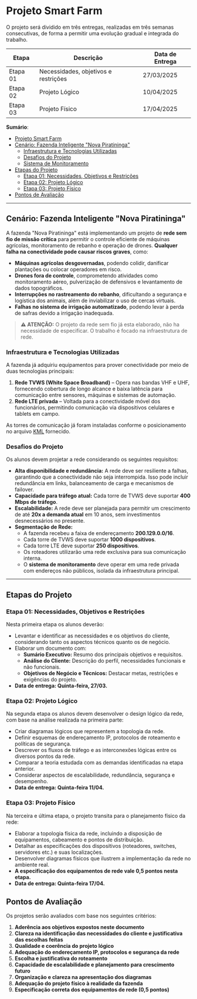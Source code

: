 # Projeto Smart Farm

O projeto será dividido em três entregas, realizadas em três semanas consecutivas, de forma a permitir uma evolução gradual e integrada do trabalho.

| Etapa   | Descrição                            | Data de Entrega |
|---------|--------------------------------|----------------|
| Etapa 01 | Necessidades, objetivos e restrições | 27/03/2025 |
| Etapa 02 | Projeto Lógico | 10/04/2025 |
| Etapa 03 | Projeto Físico | 17/04/2025 |

**Sumário**:
- [Projeto Smart Farm](#projeto-smart-farm)
- [Cenário: Fazenda Inteligente "Nova Piratininga"](#cenário-fazenda-inteligente-nova-piratininga)
  - [Infraestrutura e Tecnologias Utilizadas](#infraestrutura-e-tecnologias-utilizadas)
  - [Desafios do Projeto](#desafios-do-projeto)
  - [Sistema de Monitoramento](#sistema-de-monitoramento)
- [Etapas do Projeto](#etapas-do-projeto)
  - [Etapa 01: Necessidades, Objetivos e Restrições](#etapa-01-necessidades-objetivos-e-restrições)
  - [Etapa 02: Projeto Lógico](#etapa-02-projeto-lógico)
  - [Etapa 03: Projeto Físico](#etapa-03-projeto-físico)
- [Pontos de Avaliação](#pontos-de-avaliação)

---

## Cenário: Fazenda Inteligente "Nova Piratininga"

A fazenda "Nova Piratininga" está implementando um projeto de **rede sem fio de missão crítica** para permitir o controle eficiente de máquinas agrícolas, monitoramento de rebanho e operação de drones. **Qualquer falha na conectividade pode causar riscos graves**, como:

- **Máquinas agrícolas desgovernadas**, podendo colidir, danificar plantações ou colocar operadores em risco.
- **Drones fora de controle**, comprometendo atividades como monitoramento aéreo, pulverização de defensivos e levantamento de dados topográficos.
- **Interrupções no rastreamento do rebanho**, dificultando a segurança e logística dos animais, além de inviabilizar o uso de cercas virtuais.
- **Falhas no sistema de irrigação automatizado**, podendo levar à perda de safras devido a irrigação inadequada.

> **⚠️ ATENÇÃO:** O projeto da rede sem fio já esta elaborado, não ha necessidade de especificar. O trabalho é focado na infraestrutura de rede.


### **Infraestrutura e Tecnologias Utilizadas**

A fazenda já adquiriu equipamentos para prover conectividade por meio de duas tecnologias principais:

1. **Rede TVWS (White Space Broadband)** – Opera nas bandas VHF e UHF, fornecendo cobertura de longo alcance e baixa latência para comunicação entre sensores, máquinas e sistemas de automação.
2. **Rede LTE privada** – Voltada para a conectividade móvel dos funcionários, permitindo comunicação via dispositivos celulares e tablets em campo.

As torres de comunicação já foram instaladas conforme o posicionamento no arquivo [KML](https://earth.google.com/earth/d/1o5tbjMjzbidYEa2fGGH9Z7ZJPmPEXq-7?usp=sharing) fornecido.

### **Desafios do Projeto**

Os alunos devem projetar a rede considerando os seguintes requisitos:

- **Alta disponibilidade e redundância:** A rede deve ser resiliente a falhas, garantindo que a conectividade não seja interrompida. Isso pode incluir redundância em links, balanceamento de carga e mecanismos de failover.
- **Capacidade para tráfego atual:** Cada torre de TVWS deve suportar **400 Mbps de tráfego**.
- **Escalabilidade:** A rede deve ser planejada para permitir um crescimento de até **20x a demanda atual** em 10 anos, sem investimentos desnecessários no presente.
- **Segmentação de Rede:**
  - A fazenda recebeu a faixa de endereçamento **200.129.0.0/16**.
  - Cada torre de TVWS deve suportar **1000 dispositivos**.
  - Cada torre LTE deve suportar **250 dispositivos**.
  - Os roteadores utilizarão uma rede exclusiva para sua comunicação interna.
  - O **sistema de monitoramento** deve operar em uma rede privada com endereços não públicos, isolada da infraestrutura principal.

---

## Etapas do Projeto

### **Etapa 01: Necessidades, Objetivos e Restrições**  
Nesta primeira etapa os alunos deverão:
* Levantar e identificar as necessidades e os objetivos do cliente, considerando tanto os aspectos técnicos quanto os de negócio.
* Elaborar um documento com:
    * **Sumário Executivo:** Resumo dos principais objetivos e requisitos.
    * **Análise do Cliente:** Descrição do perfil, necessidades funcionais e não funcionais.
    * **Objetivos de Negócio e Técnicos:** Destacar metas, restrições e exigências do projeto.
* **Data de entrega: Quinta-feira, 27/03.**

### **Etapa 02: Projeto Lógico**

Na segunda etapa os alunos devem desenvolver o design lógico da rede, com base na análise realizada na primeira parte:
* Criar diagramas lógicos que representem a topologia da rede.
* Definir esquemas de endereçamento IP, protocolos de roteamento e políticas de segurança.
* Descrever os fluxos de tráfego e as interconexões lógicas entre os diversos pontos da rede.
* Comparar a teoria estudada com as demandas identificadas na etapa anterior.
* Considerar aspectos de escalabilidade, redundância, segurança e desempenho.
* **Data de entrega: Quinta-feira 11/04.**

### **Etapa 03: Projeto Físico**

Na terceira e última etapa, o projeto transita para o planejamento físico da rede:
* Elaborar a topologia física da rede, incluindo a disposição de equipamentos, cabeamento e pontos de distribuição.
* Detalhar as especificações dos dispositivos (roteadores, switches, servidores etc.) e suas localizações.
* Desenvolver diagramas físicos que ilustrem a implementação da rede no ambiente real.
* **A especificação dos equipamentos de rede vale 0,5 pontos nesta etapa.**
* **Data de entrega: Quinta-feira 17/04.**


## Pontos de Avaliação

Os projetos serão avaliados com base nos seguintes critérios:

1. **Aderência aos objetivos expostos neste documento**
2. **Clareza na identificação das necessidades do cliente e justificativa das escolhas feitas**
3. **Qualidade e coerência do projeto lógico**
4. **Adequação do endereçamento IP, protocolos e segurança da rede**
4. **Escolha e justificativa do roteamento**
5. **Capacidade de escalabilidade e planejamento para crescimento futuro**
6. **Organização e clareza na apresentação dos diagramas**
7. **Adequação do projeto físico à realidade da fazenda**
8. **Especificação correta dos equipamentos de rede (0,5 pontos)**
